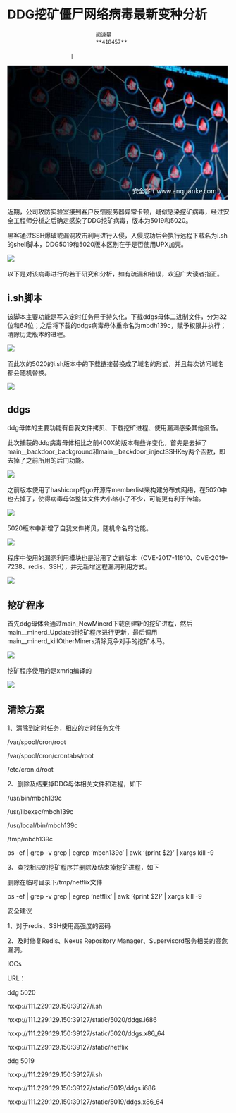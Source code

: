 
# DDG挖矿僵尸网络病毒最新变种分析


                                阅读量   
                                **418457**
                            
                        |
                        
                                                                                    



[![](./img/202574/t01b8363df3ddf2f5e1.jpg)](./img/202574/t01b8363df3ddf2f5e1.jpg)

近期，公司攻防实验室接到客户反馈服务器异常卡顿，疑似感染挖矿病毒，经过安全工程师分析之后确定感染了DDG挖矿病毒，版本为5019和5020。

黑客通过SSH爆破或漏洞攻击利用进行入侵，入侵成功后会执行远程下载名为i.sh的shell脚本，DDG5019和5020版本区别在于是否使用UPX加壳。

[![](./img/202574/AAffA0nNPuCLAAAAAElFTkSuQmCC)](https://image.3001.net/images/20200407/1586251826_5e8c483215cbe.png!small)

以下是对该病毒进行的若干研究和分析，如有疏漏和错误，欢迎广大读者指正。



## i.sh脚本

该脚本主要功能是写入定时任务用于持久化，下载ddgs母体二进制文件，分为32位和64位；之后将下载的ddgs病毒母体重命名为mbdh139c，赋予权限并执行；清除历史版本的进程。

[![](./img/202574/AAffA0nNPuCLAAAAAElFTkSuQmCC)](https://image.3001.net/images/20200407/1586251833_5e8c483961635.png!small)

而此次的5020的i.sh版本中的下载链接替换成了域名的形式，并且每次访问域名都会随机替换。

[![](./img/202574/AAffA0nNPuCLAAAAAElFTkSuQmCC)](https://image.3001.net/images/20200407/1586251847_5e8c4847c4bad.png!small)



## ddgs

ddg母体的主要功能有自我文件拷贝、下载挖矿进程、使用漏洞感染其他设备。

此次捕获的ddg病毒母体相比之前400X的版本有些许变化，首先是去掉了main__backdoor_background和main__backdoor_injectSSHKey两个函数，即去掉了之前所用的后门功能。

[![](./img/202574/AAffA0nNPuCLAAAAAElFTkSuQmCC)](https://image.3001.net/images/20200407/1586251866_5e8c485a13f46.png!small)

之前版本使用了hashicorp的go开源库memberlist来构建分布式网络，在5020中也去掉了，使得病毒母体整体文件大小缩小了不少，可能更有利于传输。

[![](./img/202574/AAffA0nNPuCLAAAAAElFTkSuQmCC)](https://image.3001.net/images/20200407/1586251871_5e8c485fa1996.png!small)

5020版本中新增了自我文件拷贝，随机命名的功能。

[![](./img/202574/AAffA0nNPuCLAAAAAElFTkSuQmCC)](https://image.3001.net/images/20200407/1586251876_5e8c486420b0c.png!small)

程序中使用的漏洞利用模块也是沿用了之前版本（CVE-2017-11610、CVE-2019-7238、redis、SSH），并无新增远程漏洞利用方式。

[![](./img/202574/AAffA0nNPuCLAAAAAElFTkSuQmCC)](https://image.3001.net/images/20200407/1586251880_5e8c486897a5d.png!small)



## 挖矿程序

首先ddg母体会通过main_NewMinerd下载创建新的挖矿进程，然后main__minerd_Update对挖矿程序进行更新，最后调用main__minerd_killOtherMiners清除竞争对手的挖矿木马。

[![](./img/202574/AAffA0nNPuCLAAAAAElFTkSuQmCC)](https://image.3001.net/images/20200407/1586251885_5e8c486d02b48.png!small)

挖矿程序使用的是xmrig编译的

[![](./img/202574/AAffA0nNPuCLAAAAAElFTkSuQmCC)](https://image.3001.net/images/20200407/1586251889_5e8c4871a9651.png!small)



## 清除方案

1、清除到定时任务，相应的定时任务文件

/var/spool/cron/root

/var/spool/cron/crontabs/root

/etc/cron.d/root

2、删除及结束掉DDG母体相关文件和进程，如下

/usr/bin/mbch139c

/usr/libexec/mbch139c

/usr/local/bin/mbch139c

/tmp/mbch139c

ps -ef | grep -v grep | egrep ‘mbch139c’ | awk ‘{print $2}’ | xargs kill -9

3、查找相应的挖矿程序并删除及结束掉挖矿进程，如下

删除在临时目录下/tmp/netflix文件

ps -ef | grep -v grep | egrep ‘netflix’ | awk ‘{print $2}’ | xargs kill -9

安全建议

1、对于redis、SSH使用高强度的密码

2、及时修复Redis、Nexus Repository Manager、Supervisord服务相关的高危漏洞。

IOCs

URL：

ddg 5020

hxxp://111.229.129.150:39127/i.sh

hxxp://111.229.129.150:39127/static/5020/ddgs.i686

hxxp://111.229.129.150:39127/static/5020/ddgs.x86_64

hxxp://111.229.129.150:39127/static/netflix

ddg 5019

hxxp://111.229.129.150:39127/i.sh

hxxp://111.229.129.150:39127/static/5019/ddgs.i686

hxxp://111.229.129.150:39127/static/5019/ddgs.x86_64

## 


